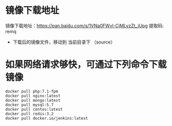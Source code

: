 # 镜像下载地址 

镜像下载地址：https://pan.baidu.com/s/1VNa0FWvl-CjMLyzZt_jUpg 提取码: remq 

* 下载后的镜像文件，移动到 当前目录下 （source）

# 如果网络请求够快，可通过下列命令下载镜像
```
docker pull php:7.1-fpm
docker pull nginx:latest
docker pull mongo:latest
docker pull mysql:5.7
docker pull centos:latest
docker pull redis:3.2
docker pull docker.io/jenkins:latest
```
